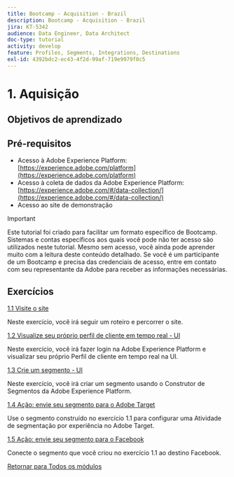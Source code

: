 ```yaml
---
title: Bootcamp - Acquisition - Brazil
description: Bootcamp - Acquisition - Brazil
jira: KT-5342
audience: Data Engineer, Data Architect
doc-type: tutorial
activity: develop
feature: Profiles, Segments, Integrations, Destinations
exl-id: 4392bdc2-ec43-4f2d-99af-719e9979f0c5
---
```

# 1. Aquisição

## Objetivos de aprendizado

## Pré-requisitos

- Acesso à Adobe Experience Platform: [https://experience.adobe.com/platform](https://experience.adobe.com/platform)
- Acesso à coleta de dados da Adobe Experience Platform: [https://experience.adobe.com/#/data-collection/](https://experience.adobe.com/#/data-collection/)
- Acesso ao site de demonstração

>[!IMPORTANT]
>
>Este tutorial foi criado para facilitar um formato específico de Bootcamp. Sistemas e contas específicos aos quais você pode não ter acesso são utilizados neste tutorial. Mesmo sem acesso, você ainda pode aprender muito com a leitura deste conteúdo detalhado. Se você é um participante de um Bootcamp e precisa das credenciais de acesso, entre em contato com seu representante da Adobe para receber as informações necessárias.

## Exercícios

[1.1 Visite o site](./ex1.md)

Neste exercício, você irá seguir um roteiro e percorrer o site.

[1.2 Visualize seu próprio perfil de cliente em tempo real - UI](./ex2.md)

Neste exercício, você irá fazer login na Adobe Experience Platform e visualizar seu próprio Perfil de cliente em tempo real na UI.

[1.3 Crie um segmento - UI](./ex3.md)

Neste exercício, você irá criar um segmento usando o Construtor de Segmentos da Adobe Experience Platform.

[1.4 Ação: envie seu segmento para o Adobe Target](./ex4.md)

Use o segmento construído no exercício 1.1 para configurar uma Atividade de segmentação por experiência no Adobe Target.

[1.5 Ação: envie seu segmento para o Facebook](./ex5.md)

Conecte o segmento que você criou no exercício 1.1 ao destino Facebook.

[Retornar para Todos os módulos](../../overview.md)
